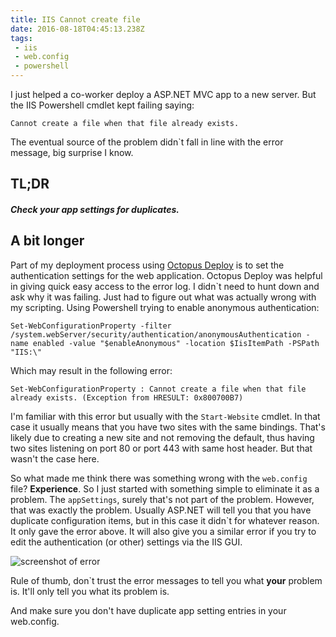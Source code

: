 ```yaml
---
title: IIS Cannot create file
date: 2016-08-18T04:45:13.238Z
tags:
 - iis
 - web.config
 - powershell
---
```

I just helped a co-worker deploy a ASP.NET MVC app to a new server. But the IIS Powershell cmdlet kept failing saying:

`Cannot create a file when that file already exists.`

The eventual source of the problem didn`t fall in line with the error message, big surprise I know.
<!--more-->

## TL;DR

##### Check your app settings for duplicates.

## A bit longer

Part of my deployment process using [Octopus Deploy](https://www.octopus.com) is to set the authentication settings for the web application. Octopus Deploy was helpful in giving quick easy access to the error log. I didn`t need to hunt down and ask why it was failing. Just had to figure out what was actually wrong with my scripting. Using Powershell trying to enable anonymous authentication:

```
Set-WebConfigurationProperty -filter /system.webServer/security/authentication/anonymousAuthentication -name enabled -value "$enableAnonymous" -location $IisItemPath -PSPath "IIS:\"
```

Which may result in the following error:

```
Set-WebConfigurationProperty : Cannot create a file when that file already exists. (Exception from HRESULT: 0x800700B7)
```

I'm familiar with this error but usually with the `Start-Website` cmdlet. In that case it usually means that you have two sites with the same bindings. That's likely due to creating a new site and not removing the default, thus having two sites listening on port 80 or port 443 with same host header. But that wasn't the case here.

So what made me think there was something wrong with the `web.config` file? **Experience**. So I just started with something simple to eliminate it as a problem. The `appSettings`, surely that's not part of the problem. However, that was exactly the problem. Usually ASP.NET will tell you that you have duplicate configuration items, but in this case it didn`t for whatever reason. It only gave the error above. It will also give you a similar error if you try to edit the authentication (or other) settings via the IIS GUI.

![screenshot of error](/images/cannot-create-file-iis.png)

Rule of thumb, don`t trust the error messages to tell you what **your** problem is. It'll only tell you what its problem is.

And make sure you don't have duplicate app setting entries in your web.config.
